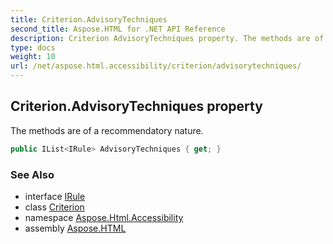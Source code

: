 ```yaml
---
title: Criterion.AdvisoryTechniques
second_title: Aspose.HTML for .NET API Reference
description: Criterion AdvisoryTechniques property. The methods are of a recommendatory nature
type: docs
weight: 10
url: /net/aspose.html.accessibility/criterion/advisorytechniques/
---
```

## Criterion.AdvisoryTechniques property

The methods are of a recommendatory nature.

```csharp
public IList<IRule> AdvisoryTechniques { get; }
```

### See Also

* interface [IRule](../../irule/)
* class [Criterion](../)
* namespace [Aspose.Html.Accessibility](../../../aspose.html.accessibility/)
* assembly [Aspose.HTML](../../../)
